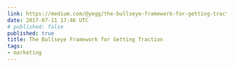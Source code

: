 ```yaml
---
link: https://medium.com/@yegg/the-bullseye-framework-for-getting-traction-ef49d05bfd7e
date: 2017-07-11 17:46 UTC
# published: false
published: true
title: The Bullseye Framework for Getting Traction
tags:
- marketing
---
```



